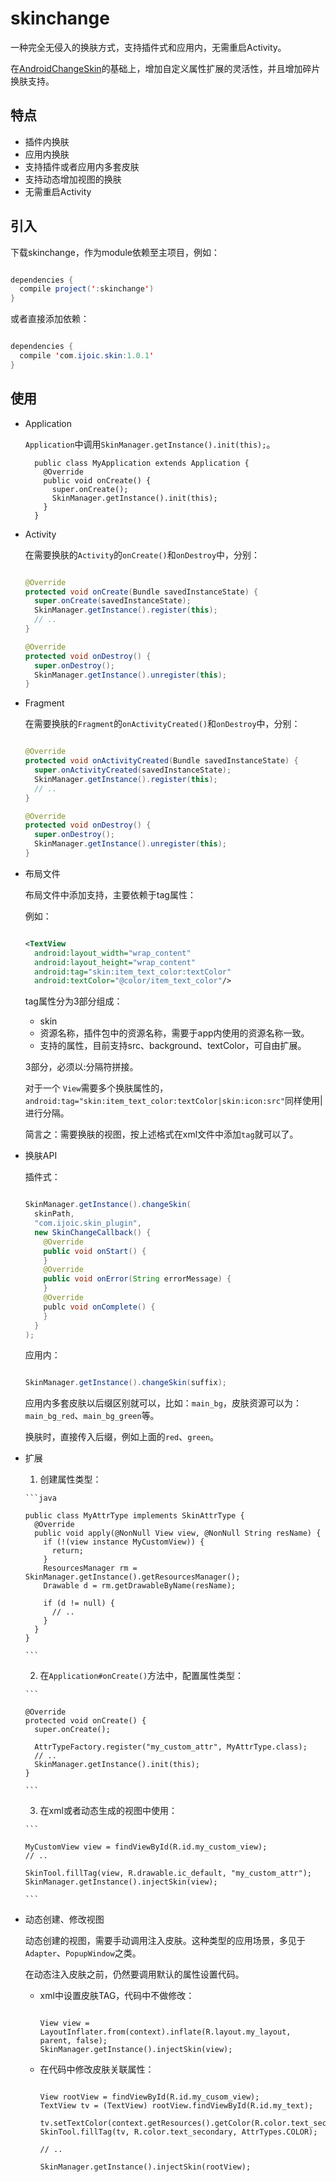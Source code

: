 # skinchange

一种完全无侵入的换肤方式，支持插件式和应用内，无需重启Activity。

在[AndroidChangeSkin](https://github.com/hongyangAndroid/AndroidChangeSkin)的基础上，增加自定义属性扩展的灵活性，并且增加碎片换肤支持。

## 特点

* 插件内换肤
* 应用内换肤
* 支持插件或者应用内多套皮肤
* 支持动态增加视图的换肤
* 无需重启Activity

## 引入

下载skinchange，作为module依赖至主项目，例如：

```java

dependencies {
  compile project(':skinchange')
}

```
或者直接添加依赖：
```java

dependencies {
  compile 'com.ijoic.skin:1.0.1'
}

```
## 使用

* Application

    `Application`中调用`SkinManager.getInstance().init(this);`。

        public class MyApplication extends Application {
          @Override
          public void onCreate() {
            super.onCreate();
            SkinManager.getInstance().init(this);
          }
        }

* Activity

    在需要换肤的`Activity`的`onCreate()`和`onDestroy`中，分别：
    
    ```java
    
    @Override
    protected void onCreate(Bundle savedInstanceState) {
      super.onCreate(savedInstanceState);
      SkinManager.getInstance().register(this);
      // ..
    }
    
    @Override
    protected void onDestroy() {
      super.onDestroy();
      SkinManager.getInstance().unregister(this);
    }
    
    ```
    
* Fragment
    
    在需要换肤的`Fragment`的`onActivityCreated()`和`onDestroy`中，分别：
    
    ```java
    
    @Override
    protected void onActivityCreated(Bundle savedInstanceState) {
      super.onActivityCreated(savedInstanceState);
      SkinManager.getInstance().register(this);
      // ..
    }
    
    @Override
    protected void onDestroy() {
      super.onDestroy();
      SkinManager.getInstance().unregister(this);
    }
    
    ```
    
* 布局文件
    
    布局文件中添加支持，主要依赖于tag属性：
    
    例如：
    
    ```xml
    
    <TextView
      android:layout_width="wrap_content"
      android:layout_height="wrap_content"
      android:tag="skin:item_text_color:textColor"
      android:textColor="@color/item_text_color"/>
    
    ```
    tag属性分为3部分组成：
    
    * skin
    * 资源名称，插件包中的资源名称，需要于app内使用的资源名称一致。
    * 支持的属性，目前支持src、background、textColor，可自由扩展。
    
    3部分，必须以:分隔符拼接。
    
    对于一个 `View`需要多个换肤属性的，`android:tag="skin:item_text_color:textColor|skin:icon:src"`同样使用|进行分隔。
    
    简言之：需要换肤的视图，按上述格式在xml文件中添加`tag`就可以了。
    
* 换肤API
    
    插件式：
    
    ```java
    
    SkinManager.getInstance().changeSkin(
      skinPath,
      "com.ijoic.skin_plugin",
      new SkinChangeCallback() {
        @Override
        public void onStart() {
        }
        @Override
        public void onError(String errorMessage) {
        }
        @Override
        publc void onComplete() {
        }
      }
    );
    
    ```
    
    应用内：
    
    ```java
    
    SkinManager.getInstance().changeSkin(suffix);
    
    ```
    
    应用内多套皮肤以后缀区别就可以，比如：`main_bg`，皮肤资源可以为：`main_bg_red`、`main_bg_green`等。
    
    换肤时，直接传入后缀，例如上面的`red`、`green`。
   
* 扩展
    
    1. 创建属性类型：
      
      ```java
      
      public class MyAttrType implements SkinAttrType {
        @Override
        public void apply(@NonNull View view, @NonNull String resName) {
          if (!(view instance MyCustomView)) {
            return;
          }
          ResourcesManager rm = SkinManager.getInstance().getResourcesManager();
          Drawable d = rm.getDrawableByName(resName);
          
          if (d != null) {
            // ..
          }
        }
      }
      
      ```
      
    2. 在`Application#onCreate()`方法中，配置属性类型：
      
      ```
      
      @Override
      protected void onCreate() {
        super.onCreate();
        
        AttrTypeFactory.register("my_custom_attr", MyAttrType.class);
        // ..
        SkinManager.getInstance().init(this);
      }
      
      ```
      
    3. 在xml或者动态生成的视图中使用：
      
      ```
      
      MyCustomView view = findViewById(R.id.my_custom_view);
      // ..
      
      SkinTool.fillTag(view, R.drawable.ic_default, "my_custom_attr");
      SkinManager.getInstance().injectSkin(view);
      
      ```
      
* 动态创建、修改视图
    
    动态创建的视图，需要手动调用注入皮肤。这种类型的应用场景，多见于`Adapter`、`PopupWindow`之类。
    
    在动态注入皮肤之前，仍然要调用默认的属性设置代码。
    
    * xml中设置皮肤TAG，代码中不做修改：
      
      ```
      
      View view = LayoutInflater.from(context).inflate(R.layout.my_layout, parent, false);
      SkinManager.getInstance().injectSkin(view);
      
      ```
      
    * 在代码中修改皮肤关联属性：
      
      ```
      
      View rootView = findViewById(R.id.my_cusom_view);
      TextView tv = (TextView) rootView.findViewById(R.id.my_text);
      
      tv.setTextColor(context.getResources().getColor(R.color.text_secondary));
      SkinTool.fillTag(tv, R.color.text_secondary, AttrTypes.COLOR);

      // ..

      SkinManager.getInstance().injectSkin(rootView);
      
      ```
    

